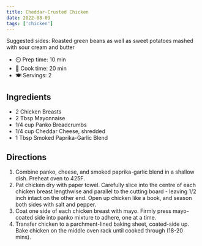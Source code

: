 ```yaml
---
title: Cheddar-Crusted Chicken
date: 2022-08-09
tags: ['chicken']
---
```


Suggested sides: Roasted green beans as well as sweet potatoes mashed with sour cream and butter

- ⏲️ Prep time: 10 min
- 🍳 Cook time: 20 min
- 🍽️ Servings: 2

## Ingredients

- 2 Chicken Breasts
- 2 Tbsp Mayonnaise
- 1/4 cup Panko Breadcrumbs
- 1/4 cup Cheddar Cheese, shredded
- 1 Tbsp Smoked Paprika-Garlic Blend

## Directions

1. Combine panko, cheese, and smoked paprika-garlic blend in a shallow dish. Preheat oven to 425F.
2. Pat chicken dry with paper towel. Carefully slice into the centre of each chicken breast lengthwise and parallel to the cutting board - leaving 1/2 inch intact on the other end. Open up chicken like a book, and season both sides with salt and pepper.
3. Coat one side of each chicken breast with mayo. Firmly press mayo-coated side into panko mixture to adhere, one at a time.
4. Transfer chicken to a parchment-lined baking sheet, coated-side up. Bake chicken on the middle oven rack until cooked through (18-20 mins).
